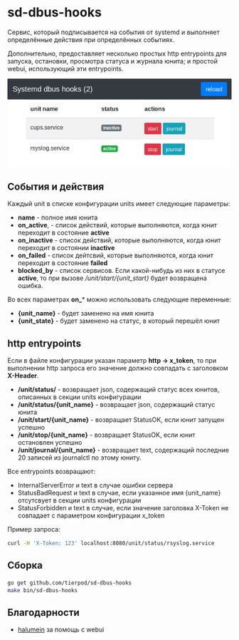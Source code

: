 sd-dbus-hooks
=============

Сервис, который подписывается на события от systemd и выполняет определённые действия при
определённых событиях.

Дополнительно, предоставляет несколько простых http entrypoints для
запуска, остановки, просмотра статуса и журнала юнита; и простой webui, использующий
эти entrypoints.

![webui](webui.png)

Cобытия и действия
------------------

Каждый unit в списке конфигурации units имеет следующие параметры:

* **name** - полное имя юнита
* **on_active**,  - список действий, которые выполняются, когда юнит переходит в состояние **active**
* **on_inactive** - список действий, которые выполняются, когда юнит переходит в состоянии **inactive**
* **on_failed** - список дейтсвий, которые выполняются, когда юнит переходит в состояние **failed**
* **blocked_by** - список сервисов. Если какой-нибудь из них в статусе **active**, то при вызове
  _/unit/start/{unit_start}_ будет возвращена ошибка.

Во всех параметрах **on_*** можно использовать следующие переменные:

* **{unit_name}** - будет заменено на имя юнита
* **{unit_state}** - будет заменено на статус, в который перешёл юнит

http entrypoints
----------------

Если в файле конфигурации указан параметр **http -> x_token**, то при выполнении http запроса его значение должно совпадать с заголовком **X-Header**.

* **/unit/status/** - возвращает json, содержащий статус всех юнитов, описанных в секции units
  конфигурации
* **/unit/status/{unit_name}** - возвращает json, содержащий статус юнита
* **/unit/start/{unit_name}** - возвращает StatusOK, если юнит запущен успешно
* **/unit/stop/{unit_name}** - возвращает StatusOK, если юнит остановлен успешно
* **/unit/journal/{unit_name}** - возвращает text, содержащий последние 20 записей из journalctl по
  этому юниту.

Все entrypoints возвращают:

* InternalServerError и text в случае ошибки сервера
* StatusBadRequest и text в случае, если указанное имя {unit_name} отсутсвует в секции units
  конфигурации
* StatusForbidden и text в случае, если значение заголовка X-Token не совпадает с параметром
  конфигурации x_token

Пример запроса:

```bash
curl -H 'X-Token: 123' localhost:8080/unit/status/rsyslog.service
```

Сборка
------

```bash
go get github.com/tierpod/sd-dbus-hooks
make bin/sd-dbus-hooks
```

Благодарности
-------------

* [halumein](https://github.com/halumein) за помощь с webui
